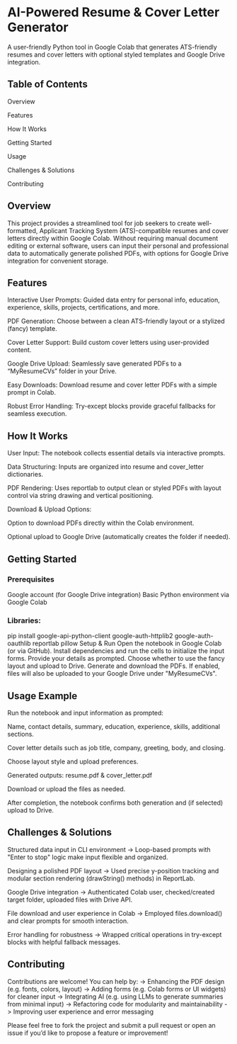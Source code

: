 # AI-Powered Resume & Cover Letter Generator
A user-friendly Python tool in Google Colab that generates ATS-friendly resumes and cover letters with optional styled templates and Google Drive integration.

## Table of Contents
Overview

Features

How It Works

Getting Started

Usage

Challenges & Solutions

Contributing

## Overview
This project provides a streamlined tool for job seekers to create well-formatted, Applicant Tracking System (ATS)-compatible resumes and cover letters directly within Google Colab. Without requiring manual document editing or external software, users can input their personal and professional data to automatically generate polished PDFs, with options for Google Drive integration for convenient storage.

## Features
Interactive User Prompts: Guided data entry for personal info, education, experience, skills, projects, certifications, and more.

PDF Generation: Choose between a clean ATS-friendly layout or a stylized (fancy) template.

Cover Letter Support: Build custom cover letters using user-provided content.

Google Drive Upload: Seamlessly save generated PDFs to a “MyResumeCVs” folder in your Drive.

Easy Downloads: Download resume and cover letter PDFs with a simple prompt in Colab.

Robust Error Handling: Try-except blocks provide graceful fallbacks for seamless execution.

## How It Works
User Input: The notebook collects essential details via interactive prompts.

Data Structuring: Inputs are organized into resume and cover_letter dictionaries.

PDF Rendering: Uses reportlab to output clean or styled PDFs with layout control via string drawing and vertical positioning.

Download & Upload Options:

Option to download PDFs directly within the Colab environment.

Optional upload to Google Drive (automatically creates the folder if needed).

## Getting Started
### Prerequisites
Google account (for Google Drive integration)
Basic Python environment via Google Colab

### Libraries:
pip install google-api-python-client google-auth-httplib2 google-auth-oauthlib reportlab pillow
Setup & Run
Open the notebook in Google Colab (or via GitHub).
Install dependencies and run the cells to initialize the input forms.
Provide your details as prompted.
Choose whether to use the fancy layout and upload to Drive.
Generate and download the PDFs.
If enabled, files will also be uploaded to your Google Drive under "MyResumeCVs".

## Usage Example
Run the notebook and input information as prompted:

Name, contact details, summary, education, experience, skills, additional sections.

Cover letter details such as job title, company, greeting, body, and closing.

Choose layout style and upload preferences.

Generated outputs: resume.pdf & cover_letter.pdf

Download or upload the files as needed.

After completion, the notebook confirms both generation and (if selected) upload to Drive.

## Challenges & Solutions
Structured data input in CLI environment -> Loop-based prompts with "Enter to stop" logic make input flexible and organized.

Designing a polished PDF layout -> Used precise y-position tracking and modular section rendering (drawString() methods) in ReportLab.

Google Drive integration -> Authenticated Colab user, checked/created target folder, uploaded files with Drive API.

File download and user experience in Colab -> Employed files.download() and clear prompts for smooth interaction.

Error handling for robustness -> Wrapped critical operations in try-except blocks with helpful fallback messages.

## Contributing
Contributions are welcome! You can help by:
-> Enhancing the PDF design (e.g. fonts, colors, layout)
-> Adding forms (e.g. Colab forms or UI widgets) for cleaner input
-> Integrating AI (e.g. using LLMs to generate summaries from minimal input)
-> Refactoring code for modularity and maintainability
-> Improving user experience and error messaging

Please feel free to fork the project and submit a pull request or open an issue if you’d like to propose a feature or improvement!

